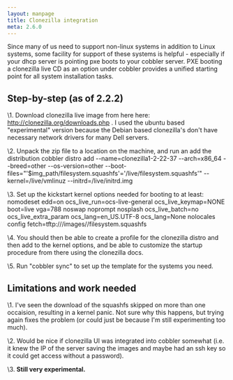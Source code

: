 ```yaml
---
layout: manpage
title: Clonezilla integration
meta: 2.6.0
---
```


<p>Since many of us need to support non-linux systems in addition to
Linux systems, some facility for support of these systems is
helpful - especially if your dhcp server is pointing pxe boots to
your cobbler server. PXE booting a clonezilla live CD as an option
under cobbler provides a unified starting point for all system
installation tasks.</p>

<h2>Step-by-step (as of 2.2.2)</h2>

<p> \1. Download clonezilla live image from here here:
 <a href="http://clonezilla.org/downloads.php">http://clonezilla.org/downloads.php</a>
 . I used the ubuntu based "experimental" version because the Debian
 based clonezilla's don't have necessary network drivers for many
 Dell servers.</p>

<p>\2. Unpack the zip file to a location on the machine, and run an add the distribution
  cobbler distro add  --name=clonezilla1-2-22-37 --arch=x86_64 --breed=other --os-version=other --boot-files="'$img_path/filesystem.squashfs'='<path_to_your_folder>/live/filesystem.squashfs'" --kernel=<path_to_your_folder>/live/vmlinuz --initrd=<path_to_your_folder>/live/initrd.img</p>

<p>\3. Set up the kickstart kernel options needed for booting to at least:
  nomodeset edd=on ocs_live_run=ocs-live-general ocs_live_keymap=NONE boot=live vga=788 noswap noprompt nosplash ocs_live_batch=no ocs_live_extra_param ocs_lang=en_US.UTF-8 ocs_lang=None nolocales config fetch=tftp://<Your_TFTP_ServerIP>/images/<your_Profile_NAME>/filesystem.squashfs</p>

<p>\4. You should then be able to create a profile for the clonezilla distro and then add to the kernel options, and be able to customize the startup procedure from there using the clonezilla docs.</p>

<p>\5. Run "cobbler sync" to set up the template for the systems you need.</p>

<h2>Limitations and work needed</h2>

<p>\1. I've seen the download of the squashfs skipped on more than one
 occaision, resulting in a kernel panic. Not sure why this happens,
 but trying again fixes the problem (or could just be because I'm
 still experimenting too much).</p>

<p>\2. Would be nice if clonezilla UI was integrated into cobbler
 somewhat (i.e. it knew the IP of the server saving the images and
 maybe had an ssh key so it could get access without a password).</p>

<p>\3. <strong>Still very experimental.</strong></p>
